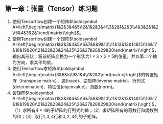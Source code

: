 ## 第一章：张量（Tensor）练习题

1. 使用Tensorflow创建一个矩阵$\boldsymbol A=\left[\begin{matrix}1&2&3&4&5\\2&1&2&3&4\\3&2&1&2&3\\4&3&2&1&2\\5&4&3&2&1\end{matrix}\right]$。
2. 使用Tensorflow创建一个矩阵$\boldsymbol A=\left[\begin{matrix}1&2&3&4&5\\6&7&8&9&10\\11&12&13&14&15\\16&17&18&19&20\\21&22&23&24&25\\26&27&28&29&30\end{matrix}\right]$，输出其形状；将该矩阵变换为一个形状为$1\times 3\times 2\times 5$的张量，并以第二个轴为方向，求其平均值。
3. 使用Tensorflow求矩阵$\boldsymbol A=\left[\begin{matrix}3&6&5\\9&1&4\\1&2&2\end{matrix}\right]$的转置矩阵（transpose matrix），迹(trace)、逆矩阵(inverse matrix)、行列式(determination)、特征值(eigenvalue)，范数(norm)。
4. 设矩阵$\boldsymbol A=\left[\begin{matrix}1&2&3&4&5\\6&7&8&9&10\\11&12&13&14&15\\16&17&18&19&20\\21&22&23&24&25\\26&27&28&29&30\end{matrix}\right]$，（1）求所有$4\times4$的子矩阵的行列式的值；（2）求矩阵所有的奇数行和偶数列的和；（3）取行$1, 3, 4$行和$0, 2, 4$列的子矩阵。
